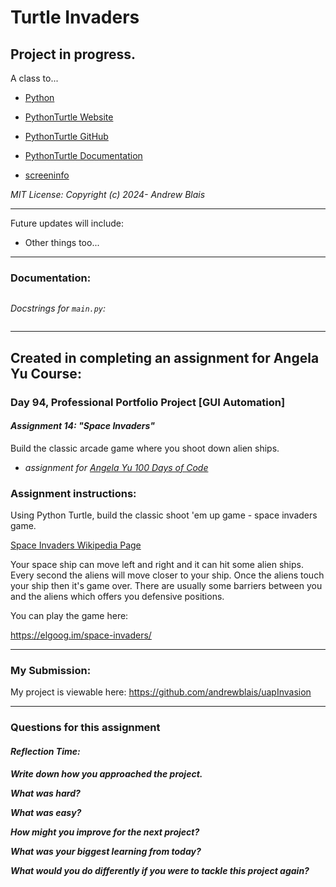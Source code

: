 # Turtle Invaders

## Project in progress.

A class to...

- [Python](https://www.python.org/)

- [PythonTurtle Website](https://pythonturtle.org/)

- [PythonTurtle GitHub](https://github.com/PythonTurtle/PythonTurtle)

- [PythonTurtle Documentation](https://docs.python.org/3/library/turtle.html)

- [screeninfo](https://github.com/rr-/screeninfo)

_MIT License: Copyright (c) 2024- Andrew Blais_

---

Future updates will include:

- Other things too...

---

### Documentation:

```requirements
```

_Docstrings for `main.py`:_

```
```

---

## Created in completing an assignment for Angela Yu Course:

### **Day 94, Professional Portfolio Project [GUI Automation]**

#### **_Assignment 14: "Space Invaders"_**

Build the classic arcade game where you shoot down alien ships.

- _assignment
  for [Angela Yu 100 Days of Code](https://www.udemy.com/course/100-days-of-code/)_

### **Assignment instructions:**

Using Python Turtle, build the classic shoot 'em up game - space invaders game.

[Space Invaders Wikipedia Page](https://en.wikipedia.org/wiki/Space_Invaders)

Your space ship can move left and right and it can hit some alien ships. Every second the
aliens will move closer to your ship. Once the aliens touch your ship then it's game
over. There are usually some barriers between you and the aliens which offers you
defensive positions.

You can play the game here:

https://elgoog.im/space-invaders/

---

### My Submission:

My project is viewable here: https://github.com/andrewblais/uapInvasion

---

### **Questions for this assignment**

#### _Reflection Time:_

**_Write down how you approached the project._**

**_What was hard?_**

**_What was easy?_**

**_How might you improve for the next project?_**

**_What was your biggest learning from today?_**

**_What would you do differently if you were to tackle this project again?_**

